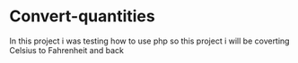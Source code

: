 # Convert-quantities

In this project i was testing how to use php so this project i will be coverting Celsius to Fahrenheit and back
